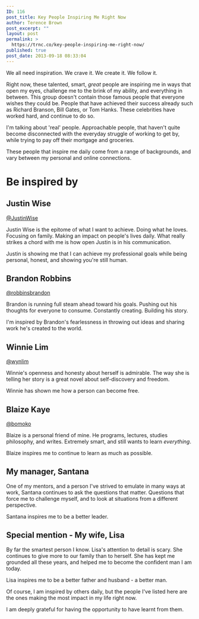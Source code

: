 ```yaml
---
ID: 116
post_title: Key People Inspiring Me Right Now
author: Terence Brown
post_excerpt: ""
layout: post
permalink: >
  https://trnc.co/key-people-inspiring-me-right-now/
published: true
post_date: 2013-09-18 08:33:04
---
```

We all need inspiration. We crave it. We create it. We follow it.

Right now, these talented, smart, <em>great</em> people are inspiring me in ways that open my eyes, challenge me to the brink of my ability, and everything in between. <!--more--> This group doesn't contain those famous people that everyone wishes they could be. People that have achieved their success already such as Richard Branson, Bill Gates, or Tom Hanks. These celebrities have worked hard, and continue to do so.

I'm talking about 'real' people. Approachable people, that haven't quite become disconnected with the everyday struggle of working to get by, while trying to pay off their mortgage and groceries.

These people that inspire me daily come from a range of backgrounds, and vary between my personal and online connections.

<h1>Be inspired by</h1>

<h2>Justin Wise</h2>

<a href="https://twitter.com/justinwise">@JustinWise</a>

Justin Wise is the epitome of what I want to achieve. Doing what he loves. Focusing on family. Making an impact on people's lives daily. What really strikes a chord with me is how open Justin is in his communication.

Justin is showing me that I can achieve my professional goals while being personal, honest, and showing you're still human.

<h2>Brandon Robbins</h2>

<a href="https://twitter.com/robbinsbrandon">@robbinsbrandon</a>

Brandon is running full steam ahead toward his goals. Pushing out his thoughts for everyone to consume. Constantly creating. Building his story.

I'm inspired by Brandon's fearlessness in throwing out ideas and sharing work he's created to the world.

<h2>Winnie Lim</h2>

<a href="https://twitter.com/wynlim">@wynlim</a>

Winnie's openness and honesty about herself is admirable. The way she is telling her story is a great novel about self-discovery and freedom.

Winnie has shown me how a person can become free.

<h2>Blaize Kaye</h2>

<a href="https://twitter.com/bomoko">@bomoko</a>

Blaize is a personal friend of mine. He programs, lectures, studies philosophy, and writes. Extremely smart, and still wants to learn <em>everything</em>.

Blaize inspires me to continue to learn as much as possible.

<h2>My manager, Santana</h2>

One of my mentors, and a person I've strived to emulate in many ways at work, Santana continues to ask the questions that matter. Questions that force me to challenge myself, and to look at situations from a different perspective.

Santana inspires me to be a better leader.

<h2>Special mention - My wife, Lisa</h2>

By far the smartest person I know. Lisa's attention to detail is scary. She continues to give more to our family than to herself. She has kept me grounded all these years, and helped me to become the confident man I am today.

Lisa inspires me to be a better father and husband - a better man.

Of course, I am inspired by others daily, but the people I've listed here are the ones making the most impact in my life right now.

I am deeply grateful for having the opportunity to have learnt from them.